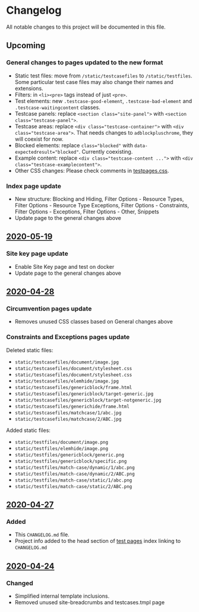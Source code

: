 # Changelog

All notable changes to this project will be documented in this file.

## Upcoming

### General changes to pages updated to the new format

- Static test files: move from `/static/testcasefiles` to `/static/testfiles`. Some particular test case files may also change their names and extensions.
- Filters: in `<li><pre>` tags instead of just `<pre>`.
- Test elements: new `.testcase-good-element`, `.testcase-bad-element` and `.testcase-waitingcontent` classes.
- Testcase panels: replace `<section class="site-panel">` with `<section class="testcase-panel">`.
- Testcase areas: replace `<div class="testcase-container">` with `<div class="testcase-area">`. That needs changes to `adblockpluschrome`, they will coexist for now.
- Blocked elements: replace `class="blocked"` with `data-expectedresult="blocked"`. Currently coexisting.
- Example content: replace `<div class="testcase-content ...">` with `<div class="testcase-examplecontent">`.
- Other CSS changes: Please check comments in [testpages.css](https://gitlab.com/eyeo/adblockplus/testpages.adblockplus.org/-/tree/master/static/css).

### Index page update

- New structure: Blocking and Hiding, Filter Options - Resource Types, Filter Options - Resource Type Exceptions, Filter Options - Constraints, Filter Options - Exceptions, Filter Options - Other, Snippets
- Update page to the general changes above

## [2020-05-19]

### Site key page update

- Enable Site Key page and test on docker
- Update page to the general changes above

## [2020-04-28]

### Circumvention pages update

- Removes unused CSS classes based on General changes above

### Constraints and Exceptions pages update

Deleted static files:
- `static/testcasefiles/document/image.jpg`
- `static/testcasefiles/document/stylesheet.css`
- `static/testcasefiles/document/stylesheet.css`
- `static/testcasefiles/elemhide/image.jpg`
- `static/testcasefiles/genericblock/frame.html`
- `static/testcasefiles/genericblock/target-generic.jpg`
- `static/testcasefiles/genericblock/target-notgeneric.jpg`
- `static/testcasefiles/generichide/frame.html`
- `static/testcasefiles/matchcase/1/abc.jpg`
- `static/testcasefiles/matchcase/2/ABC.jpg`

Added static files:
- `static/testfiles/document/image.png`
- `static/testfiles/elemhide/image.png`
- `static/testfiles/genericblock/generic.png`
- `static/testfiles/genericblock/specific.png`
- `static/testfiles/match-case/dynamic/1/abc.png`
- `static/testfiles/match-case/dynamic/2/ABC.png`
- `static/testfiles/match-case/static/1/abc.png`
- `static/testfiles/match-case/static/2/ABC.png`

## [2020-04-27]

### Added

- This `CHANGELOG.md` file.
- Project info added to the head section of [test pages](https://testpages.adblockplus.org/) index linking to `CHANGELOG.md`

## [2020-04-24]

### Changed

- Simplified internal template inclusions.
- Removed unused site-breadcrumbs and testcases.tmpl page

[2020-05-19]: https://gitlab.com/eyeo/adblockplus/testpages.adblockplus.org/compare/b41de37...4a25ef4
[2020-04-28]: https://gitlab.com/eyeo/adblockplus/testpages.adblockplus.org/compare/0c3e3b2...b41de37
[2020-04-27]: https://gitlab.com/eyeo/adblockplus/testpages.adblockplus.org/compare/5498946...0c3e3b2
[2020-04-24]: https://gitlab.com/eyeo/adblockplus/testpages.adblockplus.org/compare/497eb09...5498946
